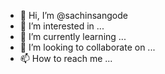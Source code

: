 - 👋 Hi, I’m @sachinsangode
- 👀 I’m interested in ...
- 🌱 I’m currently learning ...
- 💞️ I’m looking to collaborate on ...
- 📫 How to reach me ...

<!---
sachinsangode/sachinsangode is a ✨ special ✨ repository because its `README.md` (this file) appears on your GitHub profile.
You can click the Preview link to take a look at your changes.
--->
